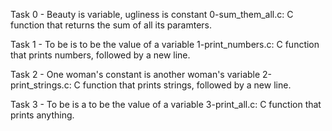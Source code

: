 Task 0 - Beauty is variable, ugliness is constant
0-sum_them_all.c: C function that returns the sum of all its paramters.

Task 1 - To be is to be the value of a variable
1-print_numbers.c: C function that prints numbers, followed by a new line.

Task 2 - One woman's constant is another woman's variable
2-print_strings.c: C function that prints strings, followed by a new line.

Task 3 - To be is a to be the value of a variable
3-print_all.c: C function that prints anything.

